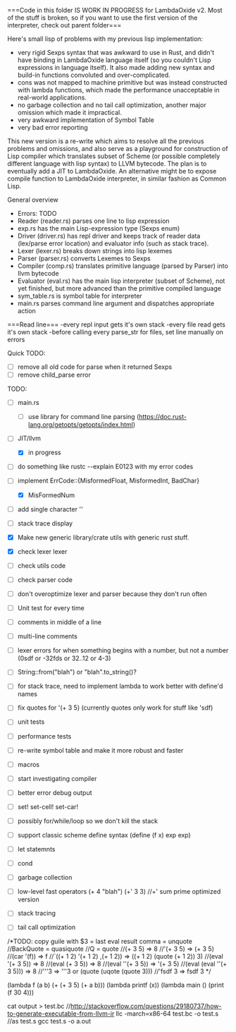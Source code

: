 

===Code in this folder IS WORK IN PROGRESS for LambdaOxide v2. Most of the stuff is broken, so if you want to use the first version of the interpreter, check out parent folder===


Here's small lisp of problems with my previous lisp implementation:
- very rigid Sexps syntax that was awkward to use in Rust, and didn't have binding in LambdaOxide language itself (so you couldn't Lisp expressions in language itself). It also made adding new syntax and build-in functions convoluted and over-complicated.
- cons was not mapped to machine primitive but was instead constructed with lambda functions, which made the performance unacceptable in real-world applications.
- no garbage collection and no tail call optimization, another major omission which made it impractical.
- very awkward implementation of Symbol Table
- very bad error reporting

This new version is a re-write which aims to resolve all the previous problems and omissions, and also serve as a playground for construction of Lisp compiler which translates subset of Scheme (or possible completely different language with lisp syntax) to LLVM bytecode. The plan is to eventually add a JIT to LambdaOxide. An alternative might be to expose compile function to LambdaOxide interpreter, in similar fashion as Common Lisp.

General overview
- Errors: TODO
- Reader (reader.rs) parses one line to lisp expression
- exp.rs has the main Lisp-expression type (Sexps enum)
- Driver (driver.rs) has repl driver and keeps track of reader data (lex/parse error location) and evaluator info (such as stack trace).
- Lexer (lexer.rs) breaks down strings into lisp lexemes
- Parser (parser.rs) converts Lexemes to Sexps
- Compiler (comp.rs) translates primitive language (parsed by Parser) into llvm bytecode
- Evaluator (eval.rs) has the main lisp interpreter (subset of Scheme), not yet finished, but more advanced than the primitive compiled language
- sym_table.rs is symbol table for interpreter
- main.rs parses command line argument and dispatches appropriate action

===Read line===
-every repl input gets it's own stack
-every file read gets it's own stack
-before calling every parse_str for files, set line manually on errors

Quick TODO:
- [ ] remove all old code for parse when it returned Sexps
- [ ] remove child_parse error

TODO:
- [ ] main.rs
   - [ ] use library for command line parsing (https://doc.rust-lang.org/getopts/getopts/index.html)
- [ ] JIT/llvm
   - [x] in progress
- [ ] do something like rustc --explain E0123 with my error codes
- [ ] implement ErrCode::{MisformedFloat, MisformedInt, BadChar}
   - [x] MisFormedNum
- [ ] add single character ''
- [ ] stack trace display
- [x] Make new generic library/crate utils with generic rust stuff.
- [x] check lexer lexer
- [ ] check utils code
- [ ] check parser code
- [ ] don't overoptimize lexer and parser because they don't run often
- [ ] Unit test for every time
- [ ] comments in middle of a line
- [ ] multi-line comments
- [ ] lexer errors for when something begins with a number, but not a number (0sdf or -32fds or 32..12 or 4-3)
- [ ] String::from("blah") or "blah".to_string()?
- [ ] for stack trace, need to implement lambda to work better with define'd names
- [ ] fix quotes for '(+ 3 5) (currently quotes only work for stuff like 'sdf)
- [ ] unit tests
- [ ] performance tests
- [ ] re-write symbol table and make it more robust and faster
- [ ] macros
- [ ] start investigating compiler
- [ ] better error debug output
- [ ] set! set-cell! set-car!
- [ ] possibly for/while/loop so we don't kill the stack
- [ ] support classic scheme define syntax (define (f x) exp exp)
- [ ] let statemnts
- [ ] cond
- [ ] garbage collection
- [ ] low-level fast operators (+ 4 "blah") (+' 3 3) //+' sum prime optimized version
- [ ] stack tracing
- [ ] tail call optimization


/*TODO: copy guile with $3 = last eval result
comma = unquote
//BackQuote = quasiquote
//Q = quote
//(+ 3 5) => 8
//'(+ 3 5) => (+ 3 5)
//(car '(f)) => f
//`((+ 1 2) '(+ 1 2) ,(+ 1 2)) => ((+ 1 2) (quote (+ 1 2)) 3)
//(eval '(+ 3 5)) => 8
//(eval (+ 3 5)) => 8
//(eval ''(+ 3 5)) => '(+ 3 5)
//(eval (eval ''(+ 3 5))) => 8
//'''3 => '''3 or (quote (uqote (quote 3)))
//'fsdf 3 => fsdf 3
*/

(lambda f (a b) (+ (+ 3 5) (+ a b)))
(lambda printf (x))
(lambda main () (print (f 30 4)))

cat output > test.bc
//http://stackoverflow.com/questions/29180737/how-to-generate-executable-from-llvm-ir
llc -march=x86-64 test.bc -o test.s
//as test.s
gcc test.s -o a.out

